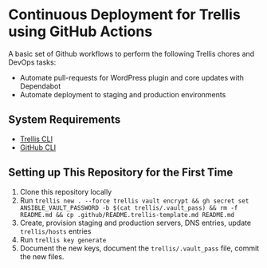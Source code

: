 # Continuous Deployment for Trellis using GitHub Actions

A basic set of Github workflows to perform the following Trellis chores and DevOps tasks:

* Automate pull-requests for WordPress plugin and core updates with Dependabot
* Automate deployment to staging and production environments

## System Requirements

* [Trellis CLI](https://github.com/roots/trellis-cli)
* [GitHub CLI](https://cli.github.com)

## Setting up This Repository for the First Time

1) Clone this repository locally
2) Run `trellis new . --force trellis vault encrypt && gh secret set ANSIBLE_VAULT_PASSWORD -b $(cat trellis/.vault_pass) && rm -f README.md && cp .github/README.trellis-template.md README.md`
3) Create, provision staging and production servers, DNS entries, update `trellis/hosts` entries
4) Run `trellis key generate` 
5) Document the new keys, document the `trellis/.vault_pass` file, commit the new files.
